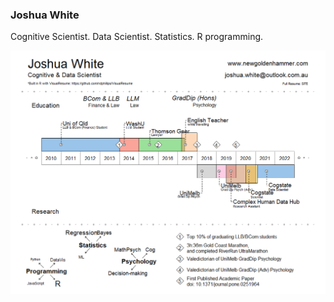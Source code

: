 ### Joshua White 

Cognitive Scientist. Data Scientist. Statistics. R programming. 

![](https://github.com/WhiteJP/CV/blob/master/man/figures/README-unnamed-chunk-2-1.png)


<!--
**WhiteJP/WhiteJP** is a ✨ _special_ ✨ repository because its `README.md` (this file) appears on your GitHub profile.

Here are some ideas to get you started:

- 🔭 I’m currently working on ...
- 🌱 I’m currently learning ...
- 👯 I’m looking to collaborate on ...
- 🤔 I’m looking for help with ...
- 💬 Ask me about ...
- 📫 How to reach me: ...
- 😄 Pronouns: ...
- ⚡ Fun fact: ...

![](https://img.shields.io/badge/R-advanced-informational?style=flat&logo=r&logoColor=white&color=5D6D7E)
![](https://img.shields.io/badge/Python-basic-informational?style=flat&logo=python&logoColor=white&color=5D6D7E)
![](https://img.shields.io/badge/Javascript-beginner-informational?style=flat&logo=python&logoColor=white&color=5D6D7E)
![](https://img.shields.io/badge/Git-basic-informational?style=flat&logo=git&logoColor=white&color=5D6D7E)
![](https://img.shields.io/badge/SQL-basic-informational?style=flat&logo=sql&logoColor=white&color=5D6D7E)

-->
